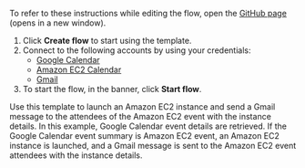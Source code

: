 To refer to these instructions while editing the flow, open the [GitHub page](https://github.com/ot4i/app-connect-templates/tree/main/resources/markdown/Launch%20an%20Amazon%20EC2%20instance%20and%20send%20a%20Gmail%20message%20to%20the%20attendees%20of%20the%20Amazon%20EC2%20event%20with%20instance%20details_instructions.md) (opens in a new window).

1. Click **Create flow** to start using the template.
2. Connect to the following accounts by using your credentials:
   - [Google Calendar](https://www.ibm.com/docs/en/app-connect/containers_cd?topic=apps-google-calendar)
   - [Amazon EC2 Calendar](https://www.ibm.com/docs/en/app-connect/containers_cd?topic=apps-amazon-ec2)
   - [Gmail](https://www.ibm.com/docs/en/app-connect/containers_cd?topic=apps-gmail) 
3. To start the flow, in the banner, click **Start flow**.


Use this template to launch an Amazon EC2 instance and send a Gmail message to the attendees of the Amazon EC2 event with the instance details. In this example, Google Calendar event details are retrieved. If the Google Calendar event summary is Amazon EC2 event, an Amazon EC2 instance is launched, and a Gmail message is sent to the Amazon EC2 event attendees with the instance details.

